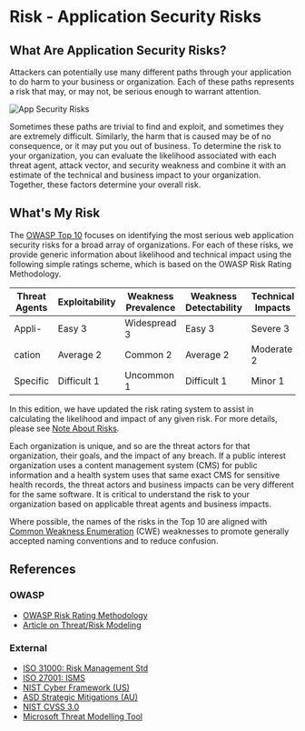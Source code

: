 # Risk - Application Security Risks

## What Are Application Security Risks?

Attackers can potentially use many different paths through your application to do harm to your business or organization. Each of these paths represents a risk that may, or may not, be serious enough to warrant attention.

![App Security Risks](images/0x10-risk-1.png)

Sometimes these paths are trivial to find and exploit, and sometimes they are extremely difficult. Similarly, the harm that is caused may be of no consequence, or it may put you out of business. To determine the risk to your organization, you can evaluate the likelihood associated with each threat agent, attack vector, and security weakness and combine it with an estimate of the technical and business impact to your organization. Together, these factors determine your overall risk.

## What's My Risk

The [OWASP Top 10](https://owasp.org/www-project-top-ten/) focuses on identifying the most serious web application security risks for a broad array of organizations. For each of these risks, we provide generic information about likelihood and technical impact using the following simple ratings scheme, which is based on the OWASP Risk Rating Methodology.  

| Threat Agents | Exploitability | Weakness Prevalence | Weakness Detectability | Technical Impacts | Business Impacts |
| ------------- | -------------- | ------------------- | ---------------------- | ----------------- | ---------------- |
| Appli-        | Easy 3         | Widespread 3        | Easy 3                 | Severe 3          | Business         |
| cation        | Average 2      | Common 2            | Average 2              | Moderate 2        | Specific         |
| Specific      | Difficult 1    | Uncommon 1          | Difficult 1            | Minor 1           |                  |

In this edition, we have updated the risk rating system to assist in calculating the likelihood and impact of any given risk. For more details, please see [Note About Risks](0xc0-note-about-risks.md). 

Each organization is unique, and so are the threat actors for that organization, their goals, and the impact of any breach. If a public interest organization uses a content management system (CMS) for public information and a health system uses that same exact CMS for sensitive health records, the threat actors and business impacts can be very different for the same software. It is critical to understand the risk to your organization based on applicable threat agents and business impacts.

Where possible, the names of the risks in the Top 10 are aligned with [Common Weakness Enumeration](https://cwe.mitre.org/) (CWE) weaknesses to promote generally accepted naming conventions and to reduce confusion.

## References

### OWASP

- [OWASP Risk Rating Methodology](https://owasp.org/www-community/OWASP_Risk_Rating_Methodology)
- [Article on Threat/Risk Modeling](https://owasp.org/www-community/Threat_Modeling)

### External

- [ISO 31000: Risk Management Std](https://www.iso.org/iso-31000-risk-management.html)
- [ISO 27001: ISMS](https://www.iso.org/isoiec-27001-information-security.html)
- [NIST Cyber Framework (US)](https://www.nist.gov/cyberframework)
- [ASD Strategic Mitigations (AU)](https://www.cyber.gov.au/acsc/view-all-content/publications/strategies-mitigate-cyber-security-incidents)
- [NIST CVSS 3.0](https://nvd.nist.gov/vuln-metrics/cvss/v3-calculator)
- [Microsoft Threat Modelling Tool](https://www.microsoft.com/en-us/download/details.aspx?id=49168)
